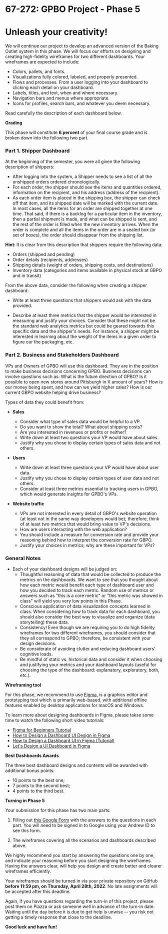 67-272: GPBO Project - Phase 5
===
Unleash your creativity!
===

We will continue our project to develop an advanced version of the Baking Outlet system in this phase. We will focus our efforts on designing and creating high-fidelity wireframes for two different dashboards. Your wireframes are expected to include:
 
 * Colors, pallets, and fonts.
 * Visualizations fully colored, labeled, and properly presented.
 * Flows and processes. From a user logging into your dashboard to clicking each detail on your dashboard.
 * Labels, titles, and text, when and where necessary.
 * Navigation bars and menus where appropriate.
 * Icons for profiles, search bars, and whatever you deem necessary.
  
Read carefully the description of each dashboard below.

**Grading**

This phase will constitute **6 percent** of your final course grade and is broken down into the following two part.

### Part 1. Shipper Dashboard

At the beginning of the semester, you were all given the following description of shippers:
- After logging into the system, a Shipper needs to see a list of all the unshipped orders ordered chronologically. 
- For each order, the shipper should see the items and quantities ordered, information on the recipient, and his address (address of the recipient). 
- As each order item is placed in the shipping box, the shipper can check off that item, and its shipped date will be marked with the current date. In most cases, all the items for an order are shipped together at one time. That said, if there is a backlog for a particular item in the inventory, then a partial shipment is made, and what can be shipped is sent, and the rest of the order is filled when the new inventory arrives. When the order is complete and all the items in the order are in a sealed box (or set of boxes), the order should disappear from the shipping list.

**Hint**: It is clear from this description that shippers require the following data:

* Orders (shipped and pending)
* Order details (recipients, addresses)
* Shipping details (weight of orders, shipping costs, and destinations)
* Inventory data (categories and items available in physical stock at GBPO and in transit)

From the above data, consider the following when creating a shipper dashboard:

* Write at least three questions that shippers would ask with the data provided.

<!--  what are we interested as a shipper?
- popularity of category and items
- areas and addresses
- time of shipping
- weight of the orders: so we can tell whcih packages are we packing together
- where am I going?
- logistics of trucks: order of delivery 
-->

* Describe at least three metrics that the shipper would be interested in measuring and justify your choices. Consider that these might not be the standard web analytics metrics but could be geared towards this specific data and the shipper's needs. For instance, a shipper might be interested in learning about the weight of the items in a given order to figure our the packaging, etc.

### Part 2. Business and Stakeholders Dashboard

VPs and Owners of GPBO will use this dashboard. They are in the position to make business decisions concerning GPBO. Business decisions can involve questions such as: What is the future direction of GPBO? Is it possible to open new stores around Pittsburgh in X amount of years? How is our money being spent, and how can we yield higher sales? How is our current GBPO website helping drive business?

Types of data they could benefit from: 

* **Sales**
	* Consider what type of sales data would be helpful to a VP. 
	* Do you want to show the total? What about shipping costs? 
	* Are you interested in revenues or profits or neither?
	* Write down at least two questions your VP would have about sales.
	* Justify why you chose to display certain types of sales data and not others.
* **Users**
	* Write down at least three questions your VP would have about user data.
	* Justify why you chose to display certain types of user data and not others.
	* Consider at least three metrics essential to tracking users in GPBO, which would generate insights for GPBO's VPs.

* **Website traffic**
	* VPs are not interested in every detail of GBPO's website operation (at least not in the same way developers would be); therefore, think of at least two metrics that would bring value to VP's decisions.
	* How are users interacting with the web application? 
	* You should include a measure for conversion rate and provide your reasoning behind how to interpret the conversion rate for GBPO.
	* Justify your choices in metrics; why are these important for VPs?

<!-- ### Operations Performance Dashboard

Developers have different interests than decision-makers and shippers; they want to monitor the website and make sure it's kept healthy. This could involve from capturing javascript error rates up to conversion rates.

* Users
	* Write down at least three metrics that could help developers answer the following questions:
		* How are users interacting with the web application? 
		* How can you measure the quality of their experience and track how different parts of the GBPO website can impact their experience?
	* Make sure you justify your previous choices.
	* You should include a measure for conversion rate and provide your reasoning behind how to interpret the conversion rate for GBPO.
* Website health metrics
	* During class, we talked about core metrics for website performance and which metrics would be a top priority to track for GPBO. Include at least four of these in your Operations Performance dashboard.  -->

### General Notes

* Each of your dashboard designs will be judged on:
	* Thoughtful reasoning of data that would be collected to produce the metrics on the dashboards. We want to see that you thought about how each metric would benefit each type of dashboard user and how you decided to track each metric. Random use of metrics or answers such as "this is a core metric" or "this metric was showed in class" will yield you very low points in this Phase.
	* Conscious application of data visualization concepts learned in class. When considering how to track data for each dashboard, you should also consider the best way to visualize and organize (data storytelling) these data. 
	* Consistency! Even though we are requiring you to do high fidelity wireframes for two different wireframes, you should consider that they all correspond to GPBO; therefore, be consistent with your design decisions.
	* Be considerate of avoiding clutter and reducing dashboard users' cognitive loads.
	* Be mindful of static vs. historical data and consider it when choosing and justifying your metrics and your dashboard layouts (useful for choosing the type of the dashboard: explanatory, exploratory, both, etc.).

**Wireframing tool**

For this phase, we recommend to use [Figma](https://www.figma.com/), is a graphics editor and prototyping tool which is primarily web-based, with additional offline features enabled by desktop applications for macOS and Windows. 

To learn more about designing dashboards in Figma, please takse some time to watch the following short video tutorials:

- [Figma for Beginners Tutorial](https://www.youtube.com/watch?v=Cx2dkpBxst8&list=PLXDU_eVOJTx7QHLShNqIXL1Cgbxj7HlN4)
- [How to Design a Dashboard UI Design in Figma](https://www.youtube.com/watch?v=xkRaB4PQZ8g)
- [How to Design a Dashboard UI in Figma (Tutorial)](https://www.youtube.com/watch?v=EFSef5ntYjI)
- [Let's Design a UI Dashboard in Figma](https://www.youtube.com/watch?v=HHkNcv5HbnU)

**Best Dashboards Awards**

The three best dashboard designs and contents will be awarded with additional bonus points: 
- 10 points to the best one; 
- 7 points to the second best; 
- 4 points to the third best.

**Turning in Phase 5**

Your submission for this phase has two main parts:

1. Filling out [this Google Form](https://forms.gle/sENHJWmiEUpgRmaC9) with the answers to the questions in each part.  You will need to be signed in to Google using your Andrew ID to see this form.

2. The wireframes covering all the scenarios and dashboards described above. 

We highly recommend you start by answering the questions one by one, and indicate your reasoning before you start designing the wireframes. Having the answers clear, will help you design and create better and clearer wireframes efficiently.

Your wireframes should be turned in via your private repository on GitHub **before 11:59 pm, on Thursday, April 28th, 2022**. No late assignments will be accepted after this deadline.

Again, if you have questions regarding the turn-in of this project, please post them on Piazza or ask someone well in advance of the turn-in date. Waiting until the day before it is due to get help is unwise -- you risk not getting a timely response that close to the deadline.

**Good luck and have fun!**